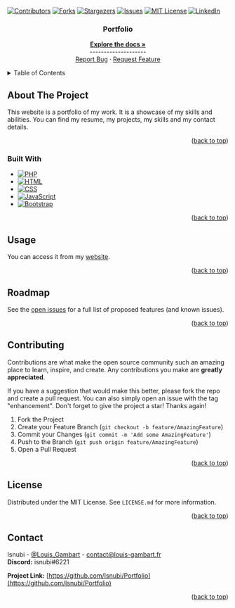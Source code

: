 <a name="readme-top"></a>

<!-- Projet Shields -->
[![Contributors][contributors-shield]][contributors-url]
[![Forks][forks-shield]][forks-url]
[![Stargazers][stars-shield]][stars-url]
[![Issues][issues-shield]][issues-url]
[![MIT License][license-shield]][license-url]
[![LinkedIn][linkedin-shield]][linkedin-url]

<!-- Replace these markers with infos - "Portfolio"-->

<!-- PROJECT LOGO
<br />
<div align="center">
  <a href="https://github.com/Isnubi/Portfolio/">
    <img src="x/x.png" alt="Logo">
  </a>
-->

<div align="center">
<h3 align="center">Portfolio</h3>
  <p align="center">
    <a href="https://github.com/Isnubi/Portfolio/"><strong>Explore the docs »</strong></a>
    <br />--------------------
    <br />
    <a href="https://github.com/Isnubi/Portfolio/issues">Report Bug</a>
    ·
    <a href="https://github.com/Isnubi/Portfolio/issues">Request Feature</a>
  </p>
</div>


<!-- TABLE OF CONTENTS -->
<details>
  <summary>Table of Contents</summary>
  <ol>
    <li>
      <a href="#about-the-project">About The Project</a>
      <ul>
        <li><a href="#built-with">Built With</a></li>
      </ul>
    </li>
    <li><a href="#usage">Usage</a></li>
    <li><a href="#roadmap">Roadmap</a></li>
    <li><a href="#contributing">Contributing</a></li>
    <li><a href="#license">License</a></li>
    <li><a href="#contact">Contact</a></li>
  </ol>
</details>



<!-- ABOUT THE PROJECT -->
## About The Project
<!--
<div align="center">
    <img src="x/x.png" alt="Logo">
</div>
-->

This website is a portfolio of my work. It is a showcase of my skills and 
abilities. You can find my resume, my projects, my skills and my contact details.

<p align="right">(<a href="#readme-top">back to top</a>)</p>



### Built With

* [![PHP][PHP-shield]][PHP-url]
* [![HTML][HTML-shield]][HTML-url]
* [![CSS][CSS-shield]][CSS-url]
* [![JavaScript][JavaScript-shield]][JavaScript-url]
* [![Bootstrap][Bootstrap-shield]][Bootstrap-url]

<p align="right">(<a href="#readme-top">back to top</a>)</p>



<!-- USAGE EXAMPLES -->
## Usage

You can access it from my [website](https://www.louis-gambart.fr/).

<p align="right">(<a href="#readme-top">back to top</a>)</p>



<!-- ROADMAP -->
## Roadmap



See the [open issues](https://github.com/Isnubi/Portfolio/issues) for a full list of proposed features (and known issues).

<p align="right">(<a href="#readme-top">back to top</a>)</p>



<!-- CONTRIBUTING -->
## Contributing

Contributions are what make the open source community such an amazing place to learn, inspire, and create. Any contributions you make are **greatly appreciated**.

If you have a suggestion that would make this better, please fork the repo and create a pull request. You can also simply open an issue with the tag "enhancement".
Don't forget to give the project a star! Thanks again!

1. Fork the Project
2. Create your Feature Branch (`git checkout -b feature/AmazingFeature`)
3. Commit your Changes (`git commit -m 'Add some AmazingFeature'`)
4. Push to the Branch (`git push origin feature/AmazingFeature`)
5. Open a Pull Request

<p align="right">(<a href="#readme-top">back to top</a>)</p>



<!-- LICENSE -->
## License

Distributed under the MIT License. See `LICENSE.md` for more information.

<p align="right">(<a href="#readme-top">back to top</a>)</p>



<!-- CONTACT -->
## Contact


Isnubi - [@Louis_Gambart](https://twitter.com/Louis_Gambart) - contact@louis-gambart.fr
<br>**Discord:** isnubi#6221

**Project Link:** [https://github.com/Isnubi/Portfolio](https://github.com/Isnubi/Portfolio)

<p align="right">(<a href="#readme-top">back to top</a>)</p>




<!-- MARKDOWN LINKS & IMAGES -->
<!-- https://www.markdownguide.org/basic-syntax/#reference-style-links -->
[contributors-shield]: https://img.shields.io/github/contributors/Isnubi/Portfolio.svg?style=for-the-badge
[contributors-url]: https://github.com/Isnubi/Portfolio/graphs/contributors
[forks-shield]: https://img.shields.io/github/forks/Isnubi/Portfolio.svg?style=for-the-badge
[forks-url]: https://github.com/Isnubi/Portfolio/network/members
[stars-shield]: https://img.shields.io/github/stars/Isnubi/Portfolio.svg?style=for-the-badge
[stars-url]: https://github.com/Isnubi/Portfolio/stargazers
[issues-shield]: https://img.shields.io/github/issues/Isnubi/Portfolio.svg?style=for-the-badge
[issues-url]: https://github.com/Isnubi/Portfolio/issues
[license-shield]: https://img.shields.io/github/license/Isnubi/Portfolio.svg?style=for-the-badge
[license-url]: https://github.com/Isnubi/Portfolio/blob/master/LICENSE.md
[linkedin-shield]: https://img.shields.io/badge/-LinkedIn-black.svg?style=for-the-badge&logo=linkedin&colorB=555
[linkedin-url]: https://linkedin.com/in/louis-gambart
[Python-shield]: https://img.shields.io/badge/Python-3776AB?style=for-the-badge&logo=python&logoColor=white
[Python-url]: https://www.python.org/
[JSON-shield]: https://img.shields.io/badge/JSON-5E5C5C?style=for-the-badge&logo=json&logoColor=white
[JSON-url]: https://www.json.org/json-en.html
[Markdown-shield]: https://img.shields.io/badge/Markdown-000000?style=for-the-badge&logo=markdown&logoColor=white
[Markdown-url]: https://www.markdownguide.org/
[HTML-shield]: https://img.shields.io/badge/HTML5-E34F26?style=for-the-badge&logo=html5&logoColor=white
[HTML-url]: https://www.w3.org/html/
[CSS-shield]: https://img.shields.io/badge/CSS3-1572B6?style=for-the-badge&logo=css3&logoColor=white
[CSS-url]: https://www.w3.org/Style/CSS/Overview.en.html
[JavaScript-shield]: https://img.shields.io/badge/JavaScript-F7DF1E?style=for-the-badge&logo=javascript&logoColor=black
[JavaScript-url]: https://www.javascript.com/
[PHP-shield]: https://img.shields.io/badge/PHP-777BB4?style=for-the-badge&logo=php&logoColor=white
[PHP-url]: https://www.php.net/
[MySQL-shield]: https://img.shields.io/badge/MySQL-00000F?style=for-the-badge&logo=mysql&logoColor=white
[MySQL-url]: https://www.mysql.com/
[Java-shield]: https://img.shields.io/badge/Java-ED8B00?style=for-the-badge&logo=java&logoColor=white
[Java-url]: https://www.java.com/
[C-shield]: https://img.shields.io/badge/C-00599C?style=for-the-badge&logo=c&logoColor=white
[C-url]: https://en.wikipedia.org/wiki/C_(programming_language)
[CSV-shield]: https://img.shields.io/badge/CSV-239120?style=for-the-badge&logo=csv&logoColor=white
[CSV-url]: https://en.wikipedia.org/wiki/Comma-separated_values
[Bootstrap-shield]: https://img.shields.io/badge/Bootstrap-563D7C?style=for-the-badge&logo=bootstrap&logoColor=white
[Bootstrap-url]: https://getbootstrap.com
[Twitter-shield]: https://img.shields.io/twitter/follow/Louis_Gambart?style=social
[Twitter-url]: https://twitter.com/Louis_Gambart/